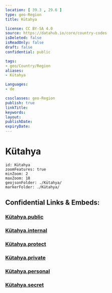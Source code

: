 ```yaml
---
location: [ 39.3 , 29.6 ] 
type: geo-Region
title: Kütahya

license: CC BY-SA 4.0
source: https://datahub.io/core/country-codes
isDeleted: false
isReadOnly: false
draft: false
confidential: public

tags:
- geo/Country/Region
aliases:
- Kütahya

Languages:
- de

cssclasses: geo-Region
publish: true
linkTitle: 
keywords: 
layout: 
publishDate: 
expiryDate: 
---
```


# Kütahya

```leaflet
id: Kütahya
zoomFeatures: true 
minZoom: 2 
maxZoom: 18
geojsonFolder: ./Kütahya/
markerFolder: ./Kütahya/
```


## Confidential Links & Embeds: 

### [Kütahya.public](/_public/\Earth\Continent\Europe\Europe~East\Turkey\Provinces~TurkeyKütahya.public.md) 

### [Kütahya.internal](/_internal/\Earth\Continent\Europe\Europe~East\Turkey\Provinces~TurkeyKütahya.internal.md) 

### [Kütahya.protect](/_protect/\Earth\Continent\Europe\Europe~East\Turkey\Provinces~TurkeyKütahya.protect.md) 

### [Kütahya.private](/_private/\Earth\Continent\Europe\Europe~East\Turkey\Provinces~TurkeyKütahya.private.md) 

### [Kütahya.personal](/_personal/\Earth\Continent\Europe\Europe~East\Turkey\Provinces~TurkeyKütahya.personal.md) 

### [Kütahya.secret](/_secret/\Earth\Continent\Europe\Europe~East\Turkey\Provinces~TurkeyKütahya.secret.md)

